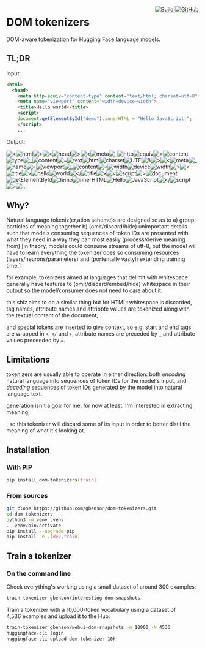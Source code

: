 <p style="float: right">
    <a href="https://badge.fury.io/py/dom-tokenizers">
         <img alt="Build" src="https://badge.fury.io/py/dom-tokenizers.svg">
    </a>
    <a href="https://github.com/gbenson/dom-tokenizers/blob/main/LICENSE">
        <img alt="GitHub" src="https://img.shields.io/github/license/gbenson/dom-tokenizers.svg?color=blue">
    </a>
</p>

# DOM tokenizers

DOM-aware tokenization for Hugging Face language models.

## TL;DR

Input:

```html
<html>
  <head>
    <meta http-equiv="content-type" content="text/html; charset=utf-8">
    <meta name="viewport" content="width=device-width">
    <title>Hello world</title>
    <script>
    document.getElementById("demo").innerHTML = "Hello JavaScript!";
    </script>
    ...
```

Output:

![<](https://gbenson.github.io/dt/ccbfee/3C.svg)![html](https://gbenson.github.io/dt/beedc6/html.svg)![>](https://gbenson.github.io/dt/f6d9ab/3E.svg)![<](https://gbenson.github.io/dt/f4aeb1/3C.svg)![head](https://gbenson.github.io/dt/a4dcf3/head.svg)![>](https://gbenson.github.io/dt/ccbfee/3E.svg)![<](https://gbenson.github.io/dt/beedc6/3C.svg)![meta](https://gbenson.github.io/dt/f6d9ab/meta.svg)![_](https://gbenson.github.io/dt/f4aeb1/5F.svg)![http](https://gbenson.github.io/dt/a4dcf3/http.svg)![equiv](https://gbenson.github.io/dt/ccbfee/equiv.svg)![=](https://gbenson.github.io/dt/beedc6/3D.svg)![content](https://gbenson.github.io/dt/f6d9ab/content.svg)![type](https://gbenson.github.io/dt/f4aeb1/type.svg)![_](https://gbenson.github.io/dt/a4dcf3/5F.svg)![content](https://gbenson.github.io/dt/ccbfee/content.svg)![=](https://gbenson.github.io/dt/beedc6/3D.svg)![text](https://gbenson.github.io/dt/f6d9ab/text.svg)![html](https://gbenson.github.io/dt/f4aeb1/html.svg)![charset](https://gbenson.github.io/dt/a4dcf3/charset.svg)![UTF](https://gbenson.github.io/dt/ccbfee/UTF.svg)![8](https://gbenson.github.io/dt/beedc6/8.svg)![>](https://gbenson.github.io/dt/f6d9ab/3E.svg)![<](https://gbenson.github.io/dt/f4aeb1/3C.svg)![meta](https://gbenson.github.io/dt/a4dcf3/meta.svg)![_](https://gbenson.github.io/dt/ccbfee/5F.svg)![name](https://gbenson.github.io/dt/beedc6/name.svg)![=](https://gbenson.github.io/dt/f6d9ab/3D.svg)![viewport](https://gbenson.github.io/dt/f4aeb1/viewport.svg)![_](https://gbenson.github.io/dt/a4dcf3/5F.svg)![content](https://gbenson.github.io/dt/ccbfee/content.svg)![=](https://gbenson.github.io/dt/beedc6/3D.svg)![width](https://gbenson.github.io/dt/f6d9ab/width.svg)![device](https://gbenson.github.io/dt/f4aeb1/device.svg)![width](https://gbenson.github.io/dt/a4dcf3/width.svg)![>](https://gbenson.github.io/dt/ccbfee/3E.svg)![<](https://gbenson.github.io/dt/beedc6/3C.svg)![title](https://gbenson.github.io/dt/f6d9ab/title.svg)![>](https://gbenson.github.io/dt/f4aeb1/3E.svg)![hello](https://gbenson.github.io/dt/a4dcf3/hello.svg)![world](https://gbenson.github.io/dt/ccbfee/world.svg)![</](https://gbenson.github.io/dt/beedc6/3C2F.svg)![title](https://gbenson.github.io/dt/f6d9ab/title.svg)![>](https://gbenson.github.io/dt/f4aeb1/3E.svg)![<](https://gbenson.github.io/dt/a4dcf3/3C.svg)![script](https://gbenson.github.io/dt/ccbfee/script.svg)![>](https://gbenson.github.io/dt/beedc6/3E.svg)![document](https://gbenson.github.io/dt/f6d9ab/document.svg)![getElementById](https://gbenson.github.io/dt/f4aeb1/getElementById.svg)![demo](https://gbenson.github.io/dt/a4dcf3/demo.svg)![innerHTML](https://gbenson.github.io/dt/ccbfee/innerHTML.svg)![Hello](https://gbenson.github.io/dt/beedc6/Hello.svg)![JavaScript](https://gbenson.github.io/dt/f6d9ab/JavaScript.svg)![</](https://gbenson.github.io/dt/f4aeb1/3C2F.svg)![script](https://gbenson.github.io/dt/a4dcf3/script.svg)![>](https://gbenson.github.io/dt/ccbfee/3E.svg)![...](https://gbenson.github.io/dt/ffffff/dotdotdot.svg)

## Why?

Natural language tokeniz(er,ation scheme)s are designed so
as to
a) group particles of meaning together
b) (omit/discard/hide) unimportant details
such that models consuming sequences of token IDs
are presented with what they need in a way they can most
easily (process/derive meaning from)
[in theory, models could consume streams of utf-8, but
the model will have to learn everything the tokenizer does
so consuming resources (layers/neurons/parameters)
and (portentally vastyl) extending training time.]

for example, tokenizers aimed at languages that delimit with
whitespace generally have features to (omit/discard/embed/hide)
whitespace in their output so the model/consumer does not need
to care about it.

this shiz aims to do a similar thing but for HTML:
whitespace is discarded,
tag names, attribute names and attribbte values are tokenized
along with the textual content of the document,

and special tokens are inserted to give context, so e.g.
start and end tags are wrapped in `<`, `</` and `>`,
attribute names are preceded by `_`
and attribute values preceeded by `=`.

## Limitations

tokenizers are usually able to operate in either direction:
both *encoding* natural language into sequences of token IDs
for the model's input,
and *decoding* sequences of token IDs generated by the model
into natural language text.

generation isn't a goal for me, for now at least: I'm interested
in extracting meaning,


, so this
tokenizer will discard some of its input in order to better distil
the meaning of what it's looking at.

## Installation

### With PIP

```sh
pip install dom-tokenizers[train]
```

### From sources

```sh
git clone https://github.com/gbenson/dom-tokenizers.git
cd dom-tokenizers
python3 -m venv .venv
. .venv/bin/activate
pip install --upgrade pip
pip install -e .[dev,train]
```

## Train a tokenizer

### On the command line

Check everything's working using a small dataset of around 300 examples:

```sh
train-tokenizer gbenson/interesting-dom-snapshots
```

Train a tokenizer with a 10,000-token vocabulary using a dataset of
4,536 examples and upload it to the Hub:

```sh
train-tokenizer gbenson/webui-dom-snapshots -n 10000 -N 4536
huggingface-cli login
huggingface-cli upload dom-tokenizer-10k
```
